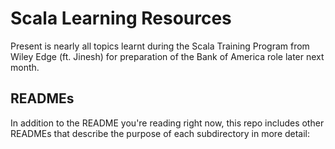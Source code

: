 # Scala Learning Resources
Present is nearly all topics learnt during the Scala Training Program from Wiley Edge (ft. Jinesh) for preparation of the Bank of America role later next month.

## READMEs
In addition to the README you're reading right now, this repo includes other READMEs that describe the purpose of each subdirectory in more detail:
